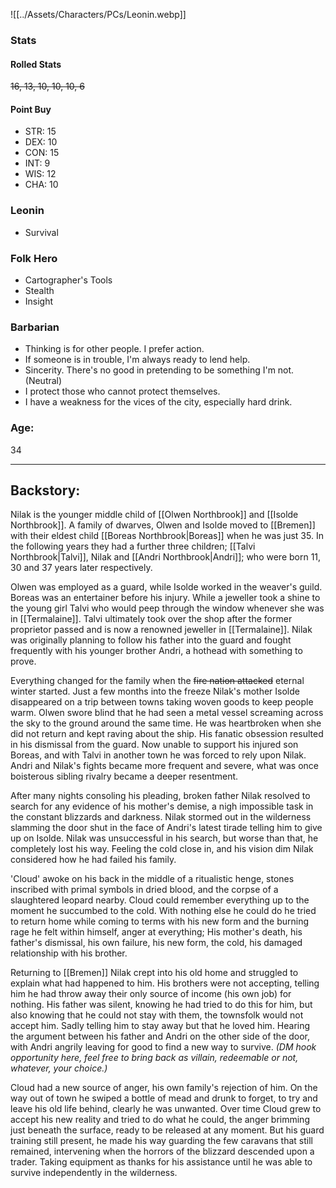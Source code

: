 ![[../Assets/Characters/PCs/Leonin.webp]]

### Stats

#### Rolled Stats
~~16, 13, 10, 10, 10, 6~~

#### Point Buy

- STR: 15
- DEX: 10
- CON: 15
- INT: 9
- WIS: 12
- CHA: 10

### Leonin

- Survival

### Folk Hero

- Cartographer's Tools
- Stealth
- Insight

### Barbarian

- Thinking is for other people. I prefer action.
- If someone is in trouble, I'm always ready to lend help.
- Sincerity. There's no good in pretending to be something I'm not. (Neutral)
- I protect those who cannot protect themselves.
- I have a weakness for the vices of the city, especially hard drink.

### Age: 
34

<hr>

## Backstory: 

Nilak is the younger middle child of [[Olwen Northbrook]] and [[Isolde Northbrook]]. A family of dwarves, Olwen and Isolde moved to [[Bremen]] with their eldest child [[Boreas Northbrook|Boreas]] when he was just 35. In the following years they had a further three children; [[Talvi Northbrook|Talvi]], Nilak and [[Andri Northbrook|Andri]]; who were born 11, 30 and 37 years later respectively.

Olwen was employed as a guard, while Isolde worked in the weaver's guild. Boreas was an entertainer before his injury. While a jeweller took a shine to the young girl Talvi who would peep through the window whenever she was in [[Termalaine]]. Talvi ultimately took over the shop after the former proprietor passed and is now a renowned jeweller in [[Termalaine]]. Nilak was originally planning to follow his father into the guard and fought frequently with his younger brother Andri, a hothead with something to prove. 

Everything changed for the family when the ~~fire nation attacked~~ eternal winter started. Just a few months into the freeze Nilak's mother Isolde disappeared on a trip between towns taking woven goods to keep people warm. Olwen swore blind that he had seen a metal vessel screaming across the sky to the ground around the same time. He was heartbroken when she did not return and kept raving about the ship. His fanatic obsession resulted in his dismissal from the guard. Now unable to support his injured son Boreas, and with Talvi in another town he was forced to rely upon Nilak. Andri and Nilak's fights became more frequent and severe, what was once boisterous sibling rivalry became a deeper resentment.  

After many nights consoling his pleading, broken father Nilak resolved to search for any evidence of his mother's demise, a nigh impossible task in the constant blizzards and darkness. Nilak stormed out in the wilderness slamming the door shut in the face of Andri's latest tirade telling him to give up on Isolde. Nilak was unsuccessful in his search, but worse than that, he completely lost his way. Feeling the cold close in, and his vision dim Nilak considered how he had failed his family. 

'Cloud' awoke on his back in the middle of a ritualistic henge, stones inscribed with primal symbols in dried blood, and the corpse of a slaughtered leopard nearby. Cloud could remember everything up to the moment he succumbed to the cold. With nothing else he could do he tried to return home while coming to terms with his new form and the burning rage he felt within himself, anger at everything; His mother's death, his father's dismissal, his own failure, his new form, the cold, his damaged relationship with his brother. 

Returning to [[Bremen]] Nilak crept into his old home and struggled to explain what had happened to him. His brothers were not accepting, telling him he had throw away their only source of income (his own job) for nothing. His father was silent, knowing he had tried to do this for him, but also knowing that he could not stay with them, the townsfolk would not accept him. Sadly telling him to stay away but that he loved him. Hearing the argument between his father and Andri on the other side of the door, with Andri angrily leaving for good to find a new way to survive. *(DM hook opportunity here, feel free to bring back as villain, redeemable or not, whatever, your choice.)*

Cloud had a new source of anger, his own family's rejection of him. On the way out of town he swiped a bottle of mead and drunk to forget, to try and leave his old life behind, clearly he was unwanted. Over time Cloud grew to accept his new reality and tried to do what he could, the anger brimming just beneath the surface, ready to be released at any moment. But his guard training still present, he made his way guarding the few caravans that still remained, intervening when the horrors of the blizzard descended upon a trader. Taking equipment as thanks for his assistance until he was able to survive independently in the wilderness.